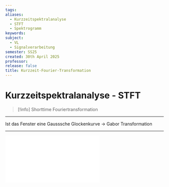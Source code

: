 ```yaml
---
tags: 
aliases:
  - Kurzzeitspektralanalyse
  - STFT
  - Spektrogramm
keywords: 
subject:
  - VL
  - Signalverarbeitung
semester: SS25
created: 30th April 2025
professor: 
release: false
title: Kurzzeit-Fourier-Transformation
---
```


# Kurzzeitspektralanalyse - STFT

> [!info] Shorttime Fouriertransformation

---

Ist das Fenster eine Gausssche Glockenkurve -> Gabor Transformation

---

![Fensterung](Fensterung.md)